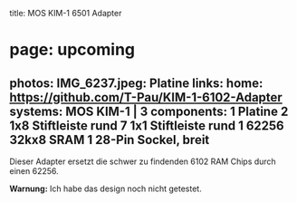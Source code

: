 title: MOS KIM-1 6501 Adapter
# page: upcoming
photos:
    IMG_6237.jpeg: Platine
links:
    home: https://github.com/T-Pau/KIM-1-6102-Adapter
systems:
    MOS KIM-1 | 3
components:
    1 Platine
    2 1x8 Stiftleiste rund
    7 1x1 Stiftleiste rund
    1 62256 32kx8 SRAM
    1 28-Pin Sockel, breit
---
Dieser Adapter ersetzt die schwer zu findenden 6102 RAM Chips durch einen 62256.

**Warnung:** Ich habe das design noch nicht getestet.
